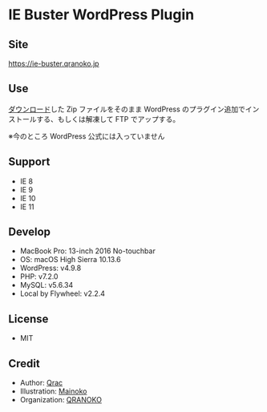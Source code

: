 # IE Buster WordPress Plugin

## Site

https://ie-buster.qranoko.jp

## Use

[ダウンロード](https://github.com/qrac/ie-buster-wp-plugin/archive/master.zip)した Zip ファイルをそのまま WordPress のプラグイン追加でインストールする、もしくは解凍して FTP でアップする。

※今のところ WordPress 公式には入っていません

## Support

- IE 8
- IE 9
- IE 10
- IE 11

## Develop

- MacBook Pro: 13-inch 2016 No-touchbar
- OS: macOS High Sierra 10.13.6
- WordPress: v4.9.8
- PHP: v7.2.0
- MySQL: v5.6.34
- Local by Flywheel: v2.2.4

## License

- MIT

## Credit

- Author: [Qrac](https://qrac.jp)
- Illustration: [Mainoko](https://twitter.com/CreamyMainoko)
- Organization: [QRANOKO](https://qranoko.jp)

